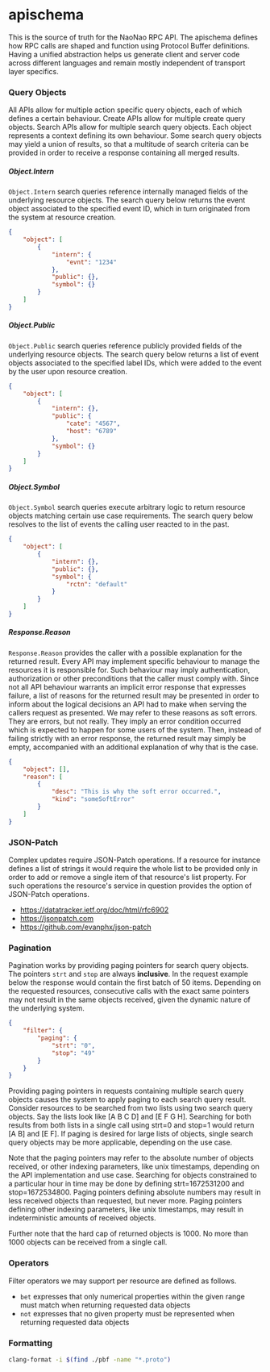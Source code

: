 # apischema

This is the source of truth for the NaoNao RPC API. The apischema defines how
RPC calls are shaped and function using Protocol Buffer definitions. Having a
unified abstraction helps us generate client and server code across different
languages and remain mostly independent of transport layer specifics.



### Query Objects

All APIs allow for multiple action specific query objects, each of which defines
a certain behaviour. Create APIs allow for multiple create query objects. Search
APIs allow for multiple search query objects. Each object represents a context
defining its own behaviour. Some search query objects may yield a union of
results, so that a multitude of search criteria can be provided in order to
receive a response containing all merged results.



##### Object.Intern

`Object.Intern` search queries reference internally managed fields of the
underlying resource objects. The search query below returns the event object
associated to the specified event ID, which in turn originated from the system
at resource creation.

```json
{
    "object": [
        {
            "intern": {
                "evnt": "1234"
            },
            "public": {},
            "symbol": {}
        }
    ]
}
```



##### Object.Public

`Object.Public` search queries reference publicly provided fields of the
underlying resource objects. The search query below returns a list of event
objects associated to the specified label IDs, which were added to the event by
the user upon resource creation.

```json
{
    "object": [
        {
            "intern": {},
            "public": {
                "cate": "4567",
                "host": "6789"
            },
            "symbol": {}
        }
    ]
}
```



##### Object.Symbol

`Object.Symbol` search queries execute arbitrary logic to return resource objects
matching certain use case requirements. The search query below resolves to the
list of events the calling user reacted to in the past.

```json
{
    "object": [
        {
            "intern": {},
            "public": {},
            "symbol": {
                "rctn": "default"
            }
        }
    ]
}
```



##### Response.Reason

`Response.Reason` provides the caller with a possible explanation for the
returned result. Every API may implement specific behaviour to manage the
resources it is responsible for. Such behaviour may imply authentication,
authorization or other preconditions that the caller must comply with. Since not
all API behaviour warrants an implicit error response that expresses failure, a
list of reasons for the returned result may be presented in order to inform
about the logical decisions an API had to make when serving the callers request
as presented. We may refer to these reasons as soft errors. They are errors, but
not really. They imply an error condition occurred which is expected to happen
for some users of the system. Then, instead of failing strictly with an error
response, the returned result may simply be empty, accompanied with an
additional explanation of why that is the case.

```json
{
    "object": [],
    "reason": [
        {
            "desc": "This is why the soft error occurred.",
            "kind": "someSoftError"
        }
    ]
}
```



### JSON-Patch

Complex updates require JSON-Patch operations. If a resource for instance
defines a list of strings it would require the whole list to be provided only in
order to add or remove a single item of that resource's list property. For such
operations the resource's service in question provides the option of JSON-Patch
operations.

- https://datatracker.ietf.org/doc/html/rfc6902
- https://jsonpatch.com
- https://github.com/evanphx/json-patch



### Pagination

Pagination works by providing paging pointers for search query objects. The
pointers  `strt` and `stop` are always **inclusive**. In the request example
below the response would contain the first batch of 50 items. Depending on the
requested resources, consecutive calls with the exact same pointers may not
result in the same objects received, given the dynamic nature of the underlying
system.

```json
{
    "filter": {
        "paging": {
            "strt": "0",
            "stop": "49"
        }
    }
}
```

Providing paging pointers in requests containing multiple search query objects
causes the system to apply paging to each search query result. Consider
resources to be searched from two lists using two search query objects. Say the
lists look like [A B C D] and [E F G H]. Searching for both results from both
lists in a single call using strt=0 and stop=1 would return [A B] and [E F]. If
paging is desired for large lists of objects, single search query objects may be
more applicable, depending on the use case.

Note that the paging pointers may refer to the absolute number of objects
received, or other indexing parameters, like unix timestamps, depending on the
API implementation and use case. Searching for objects constrained to a
particular hour in time may be done by defining strt=1672531200 and
stop=1672534800. Paging pointers defining absolute numbers may result in less
received objects than requested, but never more. Paging pointers defining other
indexing parameters, like unix timestamps, may result in indeterministic amounts
of received objects.

Further note that the hard cap of returned objects is 1000. No more than 1000
objects can be received from a single call.



### Operators

Filter operators we may support per resource are defined as follows.

- `bet` expresses that only numerical properties within the given range must
  match when returning requested data objects
- `not` expresses that no given property must be represented when returning
  requested data objects



### Formatting

```bash
clang-format -i $(find ./pbf -name "*.proto")
```

